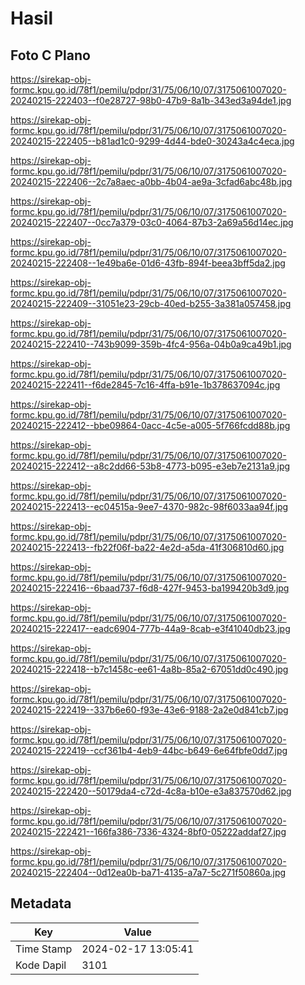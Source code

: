 # Hasil

## Foto C Plano

https://sirekap-obj-formc.kpu.go.id/78f1/pemilu/pdpr/31/75/06/10/07/3175061007020-20240215-222403--f0e28727-98b0-47b9-8a1b-343ed3a94de1.jpg

https://sirekap-obj-formc.kpu.go.id/78f1/pemilu/pdpr/31/75/06/10/07/3175061007020-20240215-222405--b81ad1c0-9299-4d44-bde0-30243a4c4eca.jpg

https://sirekap-obj-formc.kpu.go.id/78f1/pemilu/pdpr/31/75/06/10/07/3175061007020-20240215-222406--2c7a8aec-a0bb-4b04-ae9a-3cfad6abc48b.jpg

https://sirekap-obj-formc.kpu.go.id/78f1/pemilu/pdpr/31/75/06/10/07/3175061007020-20240215-222407--0cc7a379-03c0-4064-87b3-2a69a56d14ec.jpg

https://sirekap-obj-formc.kpu.go.id/78f1/pemilu/pdpr/31/75/06/10/07/3175061007020-20240215-222408--1e49ba6e-01d6-43fb-894f-beea3bff5da2.jpg

https://sirekap-obj-formc.kpu.go.id/78f1/pemilu/pdpr/31/75/06/10/07/3175061007020-20240215-222409--31051e23-29cb-40ed-b255-3a381a057458.jpg

https://sirekap-obj-formc.kpu.go.id/78f1/pemilu/pdpr/31/75/06/10/07/3175061007020-20240215-222410--743b9099-359b-4fc4-956a-04b0a9ca49b1.jpg

https://sirekap-obj-formc.kpu.go.id/78f1/pemilu/pdpr/31/75/06/10/07/3175061007020-20240215-222411--f6de2845-7c16-4ffa-b91e-1b378637094c.jpg

https://sirekap-obj-formc.kpu.go.id/78f1/pemilu/pdpr/31/75/06/10/07/3175061007020-20240215-222412--bbe09864-0acc-4c5e-a005-5f766fcdd88b.jpg

https://sirekap-obj-formc.kpu.go.id/78f1/pemilu/pdpr/31/75/06/10/07/3175061007020-20240215-222412--a8c2dd66-53b8-4773-b095-e3eb7e2131a9.jpg

https://sirekap-obj-formc.kpu.go.id/78f1/pemilu/pdpr/31/75/06/10/07/3175061007020-20240215-222413--ec04515a-9ee7-4370-982c-98f6033aa94f.jpg

https://sirekap-obj-formc.kpu.go.id/78f1/pemilu/pdpr/31/75/06/10/07/3175061007020-20240215-222413--fb22f06f-ba22-4e2d-a5da-41f306810d60.jpg

https://sirekap-obj-formc.kpu.go.id/78f1/pemilu/pdpr/31/75/06/10/07/3175061007020-20240215-222416--6baad737-f6d8-427f-9453-ba199420b3d9.jpg

https://sirekap-obj-formc.kpu.go.id/78f1/pemilu/pdpr/31/75/06/10/07/3175061007020-20240215-222417--eadc6904-777b-44a9-8cab-e3f41040db23.jpg

https://sirekap-obj-formc.kpu.go.id/78f1/pemilu/pdpr/31/75/06/10/07/3175061007020-20240215-222418--b7c1458c-ee61-4a8b-85a2-67051dd0c490.jpg

https://sirekap-obj-formc.kpu.go.id/78f1/pemilu/pdpr/31/75/06/10/07/3175061007020-20240215-222419--337b6e60-f93e-43e6-9188-2a2e0d841cb7.jpg

https://sirekap-obj-formc.kpu.go.id/78f1/pemilu/pdpr/31/75/06/10/07/3175061007020-20240215-222419--ccf361b4-4eb9-44bc-b649-6e64fbfe0dd7.jpg

https://sirekap-obj-formc.kpu.go.id/78f1/pemilu/pdpr/31/75/06/10/07/3175061007020-20240215-222420--50179da4-c72d-4c8a-b10e-e3a837570d62.jpg

https://sirekap-obj-formc.kpu.go.id/78f1/pemilu/pdpr/31/75/06/10/07/3175061007020-20240215-222421--166fa386-7336-4324-8bf0-05222addaf27.jpg

https://sirekap-obj-formc.kpu.go.id/78f1/pemilu/pdpr/31/75/06/10/07/3175061007020-20240215-222404--0d12ea0b-ba71-4135-a7a7-5c271f50860a.jpg


## Metadata

| Key        | Value               |
| ---------- | ------------------- |
| Time Stamp | 2024-02-17 13:05:41 |
| Kode Dapil | 3101                |



